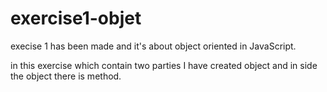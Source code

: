 # exercise1-objet
execise 1 has been made and it's about object oriented in JavaScript.

in this exercise which contain two parties I have created object and in side the object there is method.
